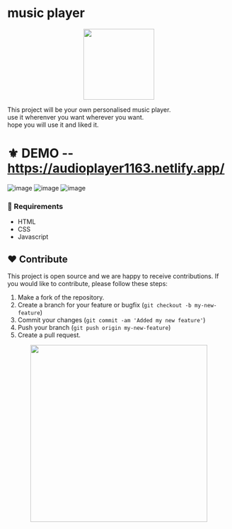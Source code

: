 # music player
<p align="center">
  <img src="https://cdn-icons-png.flaticon.com/512/2995/2995101.png" width="160" />
</p>
This project will be your own personalised music player.<br>
use it wherenver you want wherever you want.<br>
hope you will use it and liked it.

# ⚜ DEMO -- https://audioplayer1163.netlify.app/
![image](https://user-images.githubusercontent.com/97821844/232283537-8252613e-bb7f-47f6-b7e1-36c2910e50fa.png)
![image](https://user-images.githubusercontent.com/97821844/232283551-29c2bb02-a993-48c9-a7a7-dcee30a8ca03.png)
![image](https://user-images.githubusercontent.com/97821844/232283554-9eb631db-4201-435b-afdb-a3d619eff121.png)



### 📌 Requirements 

- HTML 
- CSS 
- Javascript

## ❤ Contribute
This project is open source and we are happy to receive contributions. If you would like to contribute, please follow these steps:

1. Make a fork of the repository.
2. Create a branch for your feature or bugfix (`git checkout -b my-new-feature`)
3. Commit your changes (`git commit -am 'Added my new feature'`)
4. Push your branch (`git push origin my-new-feature`)
5. Create a pull request.

<p align="center">
  <img src="https://user-images.githubusercontent.com/104341274/210186277-0d434bb0-80c0-43a9-b6b0-2e42e18c31a9.png" width="400" />
</p>
